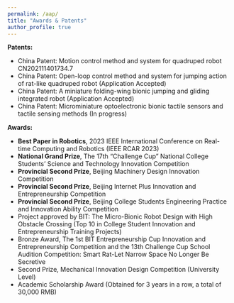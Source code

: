 ```yaml
---
permalink: /aap/
title: "Awards & Patents"
author_profile: true
---
```

**Patents:**
* China Patent: Motion control method and system for quadruped robot CN202111401734.7
* China Patent: Open-loop control method and system for jumping action of rat-like quadruped robot (Application Accepted)
* China Patent: A miniature folding-wing bionic jumping and gliding integrated robot (Application Accepted)
* China Patent: Microminiature optoelectronic bionic tactile sensors and tactile sensing methods (In progress)

**Awards:**
* **Best Paper in Robotics**, 2023 IEEE International Conference on Real-time Computing and Robotics (IEEE RCAR 2023)
* **National Grand Prize**, The 17th “Challenge Cup” National College Students’ Science and Technology Innovation Competition
* **Provincial Second Prize**, Beijing Machinery Design Innovation Competition
* **Provincial Second Prize**, Beijing Internet Plus Innovation and Entrepreneurship Competition
* **Provincial Second Prize**, Beijing College Students Engineering Practice and Innovation Ability Competition
* Project approved by BIT: The Micro-Bionic Robot Design with High Obstacle Crossing (Top 10 in College Student Innovation and Entrepreneurship Training Projects)
* Bronze Award, The 1st BIT Entrepreneurship Cup Innovation and Entrepreneurship Competition and the 13th Challenge Cup School Audition Competition: Smart Rat-Let Narrow Space No Longer Be Secretive
* Second Prize, Mechanical Innovation Design Competition (University Level)
* Academic Scholarship Award (Obtained for 3 years in a row, a total of 30,000 RMB)
